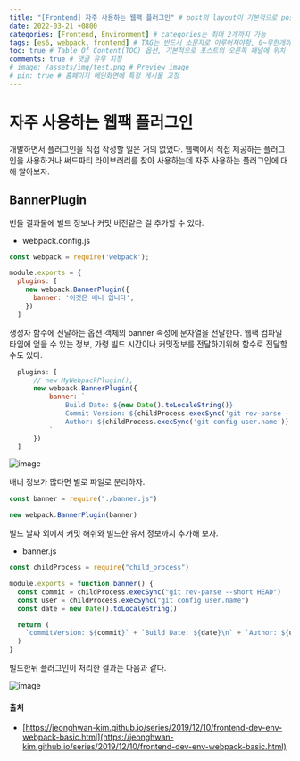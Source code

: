 ```yaml
---
title: "[Frontend] 자주 사용하는 웹팩 플러그인" # post의 layout이 기본적으로 post로 설정되어있어서 Front Matter에 따로 layout변수를 만들어 주지 않아도 됨
date: 2022-03-21 +0800
categories: [Frontend, Environment] # categories는 최대 2개까지 가능
tags: [es6, webpack, frontend] # TAG는 반드시 소문자로 이루어져야함, 0~무한개까지 지정 가능
toc: true # Table Of Content(TOC) 옵션, 기본적으로 포스트의 오른쪽 패널에 위치
comments: true # 댓글 유무 지정
# image: /assets/img/test.png # Preview image
# pin: true # 홈페이지 메인화면에 특정 게시물 고정
---
```


# 자주 사용하는 웹팩 플러그인
개발하면서 플러그인을 직접 작성할 일은 거의 없었다. 웹팩에서 직접 제공하는 플러그인을 사용하거나 써드파티 라이브러리를 찾아 사용하는데 자주 사용하는 플러그인에 대해 알아보자.

## BannerPlugin
번들 결과물에 빌드 정보나 커밋 버전같은 걸 추가할 수 있다.

- webpack.config.js

```javascript
const webpack = require('webpack');

module.exports = {
  plugins: [
    new webpack.BannerPlugin({
      banner: '이것은 배너 입니다',
    })
  ]
```

생성자 함수에 전달하는 옵션 객체의 banner 속성에 문자열을 전달한다. 웹팩 컴파일 타임에 얻을 수 있는 정보, 가령 빌드 시간이나 커밋정보를 전달하기위해 함수로 전달할 수도 있다.

```javascript
  plugins: [
      // new MyWebpackPlugin(),
      new webpack.BannerPlugin({
          banner: `
              Build Date: ${new Date().toLocaleString()}
              Commit Version: ${childProcess.execSync('git rev-parse --short HEAD')}
              Author: ${childProcess.execSync('git config user.name')}
          `
      })
  ]
```

![image](https://user-images.githubusercontent.com/44339530/159195401-89243f0a-6bde-4069-b9de-96e8f2ddcab1.png)


배너 정보가 많다면 별로 파일로 분리하자.

```javascript
const banner = require("./banner.js")

new webpack.BannerPlugin(banner)
```

빌드 날짜 외에서 커밋 해쉬와 빌드한 유저 정보까지 추가해 보자.

- banner.js

```javascript
const childProcess = require("child_process")

module.exports = function banner() {
  const commit = childProcess.execSync("git rev-parse --short HEAD")
  const user = childProcess.execSync("git config user.name")
  const date = new Date().toLocaleString()

  return (
    `commitVersion: ${commit}` + `Build Date: ${date}\n` + `Author: ${user}`
  )
}
```

빌드한뒤 플러그인이 처리한 결과는 다음과 같다.

![image](https://user-images.githubusercontent.com/44339530/159195484-fd16e7e7-59cb-4782-987d-61a6e43eb1b1.png)


#### 출처
- [https://jeonghwan-kim.github.io/series/2019/12/10/frontend-dev-env-webpack-basic.html](https://jeonghwan-kim.github.io/series/2019/12/10/frontend-dev-env-webpack-basic.html)